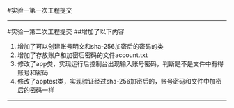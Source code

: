 #实验一第一次工程提交
***
#实验一第二次工程提交
##增加了以下内容
1. 增加了可以创建账号明文和sha-256加密后的密码的类
2. 增加了存放账户和加密后密码的文件account.txt
3. 修改了app类，实现运行后控制台出现输入账号密码，判断是不是文件中有得账号和密码
4. 修改了apptest类，实现验证经过sha-256加密后的，账号密码和文件中加密后的密码一样 
***